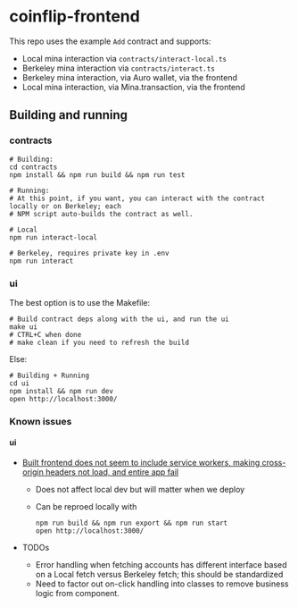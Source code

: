 # coinflip-frontend

This repo uses the example `Add` contract and supports:

- Local mina interaction via `contracts/interact-local.ts`
- Berkeley mina interaction via `contracts/interact.ts`
- Berkeley mina interaction, via Auro wallet, via the frontend
- Local mina interaction, via Mina.transaction, via the frontend

## Building and running

### contracts

```
# Building:
cd contracts
npm install && npm run build && npm run test

# Running:
# At this point, if you want, you can interact with the contract locally or on Berkeley; each
# NPM script auto-builds the contract as well.

# Local
npm run interact-local

# Berkeley, requires private key in .env
npm run interact
```

### ui

The best option is to use the Makefile:

```
# Build contract deps along with the ui, and run the ui
make ui
# CTRL+C when done
# make clean if you need to refresh the build
```

Else:
```
# Building + Running
cd ui
npm install && npm run dev
open http://localhost:3000/
```

### Known issues

#### ui

- [Built frontend does not seem to include service workers, making cross-origin headers not load, and entire app fail](https://discord.com/channels/484437221055922177/1046962321249017907/1047237453704089621)

  - Does not affect local dev but will matter when we deploy
  - Can be reproed locally with

    ```
    npm run build && npm run export && npm run start
    open http://localhost:3000/
    ```

- TODOs
  - Error handling when fetching accounts has different interface based on a Local fetch versus Berkeley fetch; this should be standardized
  - Need to factor out on-click handling into classes to remove business logic from component.